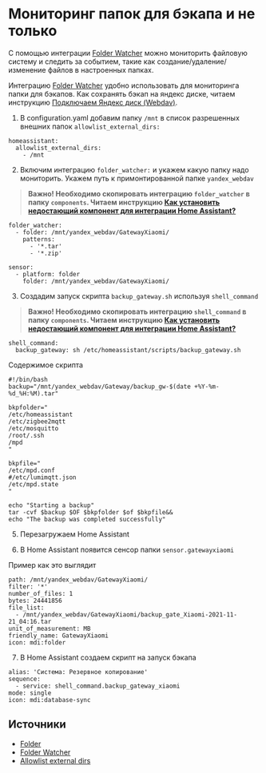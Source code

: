 # Мониторинг папок для бэкапа и не только


С помощью интеграции [Folder Watcher](https://www.home-assistant.io/integrations/folder_watcher) можно мониторить файловую систему и следить за событием, такие как создание/удаление/изменение файлов в настроенных папках.


Интеграцию [Folder Watcher](https://www.home-assistant.io/integrations/folder_watcher) удобно использовать для мониторинга папки для бэкапов. Как сохранять бэкап на яндекс диске, читаем инструкцию [Подключаем Яндекс диск (Webdav)](https://github.com/DivanX10/Openwrt-scripts-for-gateway-zhwg11lm/wiki/Подключаем-Яндекс-диск-(Webdav)).

1) В configuration.yaml добавим папку `/mnt` в список разрешенных внешних папок `allowlist_external_dirs:`

```
homeassistant:
  allowlist_external_dirs:
    - /mnt
```

2) Включим интеграцию `folder_watcher:` и укажем какую папку надо мониторить. Укажем путь к примонтированной папке `yandex_webdav`
> **Важно! Необходимо скопировать интеграцию `folder_watcher` в папку `components`. Читаем инструкцию [Как установить недостающий компонент для интеграции Home Assistant?](https://github.com/DivanX10/Openwrt-scripts-for-gateway-zhwg11lm/wiki/Как-установить-недостающий-компонент-для-интеграции-Home-Assistant%3F)**

```
folder_watcher:
  - folder: /mnt/yandex_webdav/GatewayXiaomi/
    patterns:
      - '*.tar'
      - '*.zip'

sensor:
  - platform: folder
    folder: /mnt/yandex_webdav/GatewayXiaomi/
```

3) Создадим запуск скрипта `backup_gateway.sh` используя `shell_command`
> **Важно! Необходимо скопировать интеграцию `shell_command` в папку `components`. Читаем инструкцию [Как установить недостающий компонент для интеграции Home Assistant?](https://github.com/DivanX10/Openwrt-scripts-for-gateway-zhwg11lm/wiki/Как-установить-недостающий-компонент-для-интеграции-Home-Assistant%3F)**

```
shell_command:
  backup_gateway: sh /etc/homeassistant/scripts/backup_gateway.sh
```

Содержимое скрипта
```
#!/bin/bash
backup="/mnt/yandex_webdav/Gateway/backup_gw-$(date +%Y-%m-%d_%H:%M).tar"

bkpfolder="
/etc/homeassistant
/etc/zigbee2mqtt
/etc/mosquitto
/root/.ssh
/mpd
"

bkpfile="
/etc/mpd.conf
#/etc/lumimqtt.json
/etc/mpd.state
"

echo "Starting a backup"
tar -cvf $backup $OF $bkpfolder $of $bkpfile&&
echo "The backup was completed successfully"

```


5) Перезагружаем Home Assistant

6) В Home Assistant появится сенсор папки `sensor.gatewayxiaomi`

Пример как это выглядит

```
path: /mnt/yandex_webdav/GatewayXiaomi/
filter: '*'
number_of_files: 1
bytes: 24441856
file_list:
  - /mnt/yandex_webdav/GatewayXiaomi/backup_gate_Xiaomi-2021-11-21_04:16.tar
unit_of_measurement: MB
friendly_name: GatewayXiaomi
icon: mdi:folder

```

7) В Home Assistant создаем скрипт на запуск бэкапа
```
alias: 'Система: Резервное копирование'
sequence:
  - service: shell_command.backup_gateway_xiaomi
mode: single
icon: mdi:database-sync
```


## Источники
* [Folder](https://www.home-assistant.io/integrations/folder/#configuration)
* [Folder Watcher](https://www.home-assistant.io/integrations/folder_watcher)
* [Allowlist external dirs](https://www.home-assistant.io/docs/configuration/basic/#allowlist_external_dirs)


